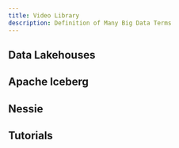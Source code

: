 ```yaml
---
title: Video Library
description: Definition of Many Big Data Terms
---
```


## Data Lakehouses


## Apache Iceberg


## Nessie


## Tutorials